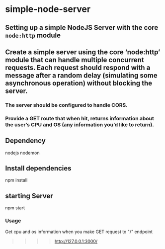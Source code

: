 # simple-node-server
## Setting up a simple NodeJS Server with the core `node:http` module




## Create a simple server using the core ‘node:http’ module that can handle multiple concurrent requests. Each request should respond with a message after a random delay (simulating some asynchronous operation) without blocking the server.
 

### The server should be configured to handle CORS.
### Provide a GET route that when hit, returns information about the user’s CPU and OS (any information you’d like to return).

## Dependency
nodejs
nodemon


## Install dependencies
npm install <dependency>

## starting Server
npm start

### Usage 
Get cpu and os information when you make GET request to "/" endpoint
>>>> http://127.0.0.1:3000/

